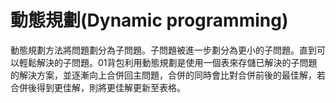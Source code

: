 # 動態規劃(Dynamic programming)
動態規劃方法將問題劃分為子問題。子問題被進一步劃分為更小的子問題。直到可以輕鬆解決的子問題。01背包利用動態規劃是使用一個表來存儲已解決的子問題的解決方案，並逐漸向上合併回主問題，合併的同時會比對合併前後的最佳解，若合併後得到更佳解，則將更佳解更新至表格。
